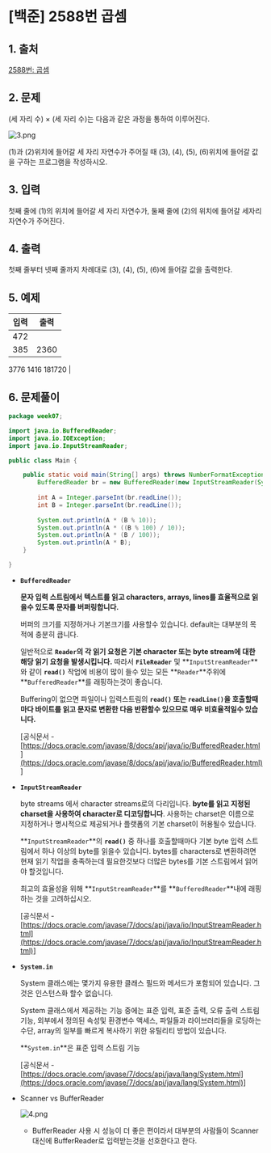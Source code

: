 # [백준] 2588번 곱셈

## 1. 출처

[2588번: 곱셈](https://www.acmicpc.net/problem/2588)

## 2. 문제

(세 자리 수) × (세 자리 수)는 다음과 같은 과정을 통하여 이루어진다.

![3.png](%5B%E1%84%87%E1%85%A2%E1%86%A8%E1%84%8C%E1%85%AE%E1%86%AB%5D%202588%E1%84%87%E1%85%A5%E1%86%AB%20%E1%84%80%E1%85%A9%E1%86%B8%E1%84%89%E1%85%A6%E1%86%B7%20a1a77c2e9652477aa03a4e7db59f5396/3.png)

(1)과 (2)위치에 들어갈 세 자리 자연수가 주어질 때 (3), (4), (5), (6)위치에 들어갈 값을 구하는 프로그램을 작성하시오.

## 3. 입력

첫째 줄에 (1)의 위치에 들어갈 세 자리 자연수가, 둘째 줄에 (2)의 위치에 들어갈 세자리 자연수가 주어진다.

## 4. 출력

첫째 줄부터 넷째 줄까지 차례대로 (3), (4), (5), (6)에 들어갈 값을 출력한다.

## 5. 예제

| 입력 | 출력 |
| --- | --- |
| 472
385 | 2360
3776
1416
181720 |

## 6. 문제풀이

```java
package week07;

import java.io.BufferedReader;
import java.io.IOException;
import java.io.InputStreamReader;

public class Main {

	public static void main(String[] args) throws NumberFormatException, IOException {
		BufferedReader br = new BufferedReader(new InputStreamReader(System.in));
		
		int A = Integer.parseInt(br.readLine());
		int B = Integer.parseInt(br.readLine());
		
		System.out.println(A * (B % 10));
		System.out.println(A * ((B % 100) / 10));
		System.out.println(A * (B / 100));
		System.out.println(A * B);
	}

}
```

- **`BufferedReader`**
    
    **문자 입력 스트림에서 텍스트를 읽고 characters, arrays, lines를 효율적으로 읽을수 있도록 문자를 버퍼링합니다.** 
    
    버퍼의 크기를 지정하거나 기본크기를 사용할수 있습니다. default는 대부분의 목적에 충분히 큽니다.
    
    일반적으로 **`Reader`의 각 읽기 요청은 기본 character 또는 byte stream에 대한 해당 읽기 요청을 발생시킵니다.** 따라서 **`FileReader`** 및 **`InputStreamReader`**와 같이 **`read()`** 작업에 비용이 많이 들수 있는 모든 **`Reader`**주위에 **`BufferedReader`**를 래핑하는것이 좋습니다. 
    
    Buffering이 없으면 파일이나 입력스트림의 **`read()` 또는 `readLine()`을 호출할때마다 바이트를 읽고 문자로 변환한 다음 반환할수 있으므로 매우 비효율적일수 있습니다.** 
    
    [공식문서 - [https://docs.oracle.com/javase/8/docs/api/java/io/BufferedReader.html](https://docs.oracle.com/javase/8/docs/api/java/io/BufferedReader.html)]
    
- **`InputStreamReader`**
    
    byte streams 에서 character streams로의 다리입니다. **byte를 읽고 지정된 charset을 사용하여 character로 디코딩합니다**. 사용하는 charset은 이름으로 지정하거나 명시적으로 제공되거나 플랫폼의 기본 charset이 허용될수 있습니다. 
    
    **`InputStreamReader`**의 **`read()`** 중 하나를 호출할때마다 기본 byte 입력 스트림에서 하나 이상의 byte를 읽을수 있습니다. bytes를 characters로 변환하려면 현재 읽기 작업을 충족하는데 필요한것보다 더많은 bytes를 기본 스트림에서 읽어야 할것입니다. 
    
    최고의 효율성을 위해 **`InputStreamReader`**를 **`BufferedReader`**내에 래핑하는 것을 고려하십시오.
    
    [공식문서 -[https://docs.oracle.com/javase/7/docs/api/java/io/InputStreamReader.html](https://docs.oracle.com/javase/7/docs/api/java/io/InputStreamReader.html)]
    
- **`System.in`**
    
    System 클래스에는 몇가지 유용한 클래스 필드와 메서드가 포함되어 있습니다. 그것은 인스턴스화 할수 없습니다. 
    
    System 클래스에서 제공하는 기능 중에는 표준 입력, 표준 출력, 오류 출력 스트림 기능, 외부에서 정의된 속성및 환경변수 액세스, 파일들과 라이브러리들을 로딩하는 수단, array의 일부를 빠르게 복사하기 위한 유틸리티 방법이 있습니다. 
    
    **`System.in`**은 표준 입력 스트림 기능
    
    [공식문서 -[https://docs.oracle.com/javase/7/docs/api/java/lang/System.html](https://docs.oracle.com/javase/7/docs/api/java/lang/System.html)]
    
- Scanner vs BufferReader
    
    ![4.png](%5B%E1%84%87%E1%85%A2%E1%86%A8%E1%84%8C%E1%85%AE%E1%86%AB%5D%202588%E1%84%87%E1%85%A5%E1%86%AB%20%E1%84%80%E1%85%A9%E1%86%B8%E1%84%89%E1%85%A6%E1%86%B7%20a1a77c2e9652477aa03a4e7db59f5396/4.png)
    
    - BufferReader 사용 시 성능이 더 좋은 편이라서 대부분의 사람들이 Scanner 대신에 BufferReader로 입력받는것을 선호한다고 한다.